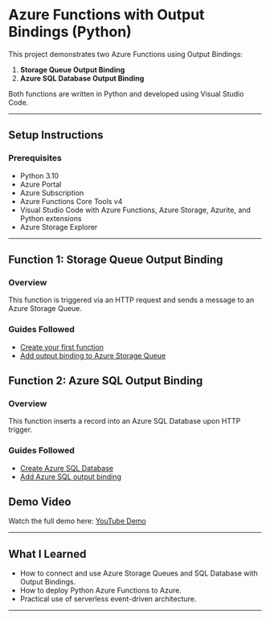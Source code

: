 
# Azure Functions with Output Bindings (Python)

This project demonstrates two Azure Functions using Output Bindings:
1. **Storage Queue Output Binding**
2. **Azure SQL Database Output Binding**

Both functions are written in Python and developed using Visual Studio Code.

---

## Setup Instructions

### Prerequisites
- Python 3.10
- Azure Portal
- Azure Subscription
- Azure Functions Core Tools v4
- Visual Studio Code with Azure Functions, Azure Storage, Azurite, and Python extensions
- Azure Storage Explorer

---

## Function 1: Storage Queue Output Binding

### Overview
This function is triggered via an HTTP request and sends a message to an Azure Storage Queue.

### Guides Followed
- [Create your first function](https://learn.microsoft.com/en-us/azure/azure-functions/create-first-function-vs-code-python)
- [Add output binding to Azure Storage Queue](https://learn.microsoft.com/en-us/azure/azure-functions/functions-add-output-binding-storage-queue-vs-code?pivots=programming-language-python&tabs=isolated-process)

## Function 2: Azure SQL Output Binding

### Overview
This function inserts a record into an Azure SQL Database upon HTTP trigger.

### Guides Followed
- [Create Azure SQL Database](https://learn.microsoft.com/en-us/azure/azure-sql/database/single-database-create-quickstart?view=azuresql&tabs=azure-portal)
- [Add Azure SQL output binding](https://learn.microsoft.com/en-us/azure/azure-functions/functions-add-output-binding-azure-sql-vs-code?pivots=programming-language-python)

## Demo Video
Watch the full demo here: [YouTube Demo](https://youtube.com/your-demo-link)

---

## What I Learned
- How to connect and use Azure Storage Queues and SQL Database with Output Bindings.
- How to deploy Python Azure Functions to Azure.
- Practical use of serverless event-driven architecture.

---